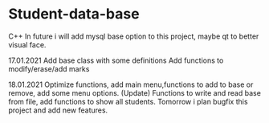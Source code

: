 # Student-data-base
C++ 
In future i will add mysql base option to this project, maybe qt to better visual face.

17.01.2021 Add base class with some definitions  Add functions to modify/erase/add marks

18.01.2021 Optimize functions, add main menu,functions to add to base or remove, add some menu options. (Update) Functions to write and read base from file, add functions to show all students. Tomorrow i plan bugfix this project and add new features.
